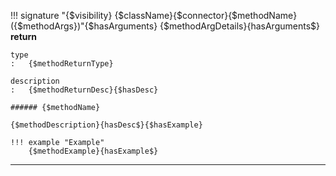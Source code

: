 !!! signature "{$visibility} {$className}{$connector}{$methodName}({$methodArgs})"{$hasArguments}
{$methodArgDetails}{hasArguments$}
    **return**

    type
    :   {$methodReturnType}

    description
    :   {$methodReturnDesc}{$hasDesc}

    ###### {$methodName}

    {$methodDescription}{hasDesc$}{$hasExample}

    !!! example "Example"
        {$methodExample}{hasExample$}
    
---
